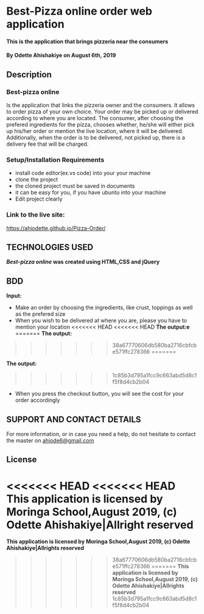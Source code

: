 # Best-Pizza online order web application
#### This is the application that brings pizzeria near the consumers
#### By **Odette Ahishakiye** on August 6th, 2019

## Description
### Best-pizza online
Is the application that links the pizzeria owner and the consumers. It allows to order pizza of your own choice. 
Your order may be picked up or delivered according to where you are located. The consumer, after choosing the prefered 
ingredients for the pizza, chooses whether, he/she will either pick up his/her order or mention the live location, where 
it will be delivered. Additionally, when the order is to be delivered, not picked up, there is a delivery fee that will be charged.

### Setup/Installation Requirements
* install code editor(ex.vs code) into your your machine
* clone the project 
* the cloned project must be saved in documents
* it can be easy for you, if you have ubuntu into your machine
* Edit project clearly
### Link to the live site:
https://ahiodette.github.io/Pizza-Order/

 ## TECHNOLOGIES USED
 *****Best-pizza online*** was created using HTML,CSS and jQuery**
 
 ## BDD
**Input:** 
* Make an order by choosing the ingredients, like crust, toppings as well as the prefered size
* When you wish to be delivered at where you are, please you have to mention your location
<<<<<<< HEAD
<<<<<<< HEAD
**The output:e**
=======
**The output:**
>>>>>>> 38a67770606db580ba2716cbfcbe571ffc278366
=======

**The output:**
>>>>>>> 1c85b3d795a1fcc9c663abd5d8c1f5f8d4cb2b04
* When you press the checkout button, you will see the cost for your order accordingly

## SUPPORT AND CONTACT DETAILS
For more information, or in case you need a help, do not hesitate to contact the master on ahiode6@gmail.com

## License
<<<<<<< HEAD
<<<<<<< HEAD
**This application is licensed by Moringa School,August 2019, (c) Odette Ahishakiye|Allright reserved**
=======
**This application is licensed by Moringa School,August 2019, (c) Odette Ahishakiye|Allrights reserved**
>>>>>>> 38a67770606db580ba2716cbfcbe571ffc278366
=======
**This application is licensed by Moringa School,August 2019, (c) Odette Ahishakiye|Allrights reserved**
>>>>>>> 1c85b3d795a1fcc9c663abd5d8c1f5f8d4cb2b04
